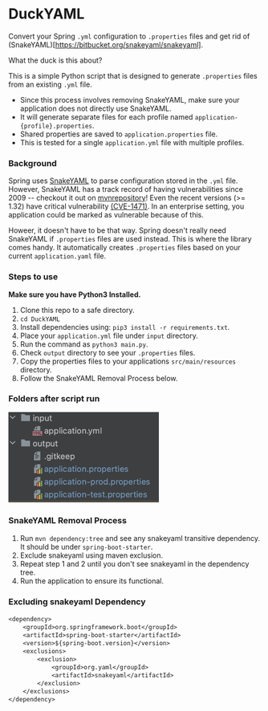 # DuckYAML

Convert your Spring `.yml` configuration to `.properties` files and get rid of (SnakeYAML)[https://bitbucket.org/snakeyaml/snakeyaml].

What the duck is this about?

This is a simple Python script that is designed to generate `.properties` files from an existing `.yml` file.
- Since this process involves removing SnakeYAML, make sure your application does not directly use SnakeYAML.
- It will generate separate files for each profile named `application-{profile}.properties`.
- Shared properties are saved to `application.properties` file.
- This is tested for a single `application.yml` file with multiple profiles.

### Background

Spring uses [SnakeYAML](https://bitbucket.org/snakeyaml/snakeyaml) to parse configuration stored in the `.yml` file.
However, SnakeYAML has a track record of having vulnerabilities since 2009 -- checkout it out
on [mvnrepository](https://mvnrepository.com/artifact/org.yaml/snakeyaml)!
Even the recent versions (>= 1.32) have critical vulnerability [(CVE-1471)](https://bitbucket.org/snakeyaml/snakeyaml/issues/561/cve-2022-1471-vulnerability-in). In an enterprise setting, you application could be marked as vulnerable because of this.

Howeer, it doesn't have to be that way. Spring doesn't really need SnakeYAML if `.properties` files are used instead.
This is where the library comes handy.
It automatically creates `.properties` files based on your current `application.yaml` file.

### Steps to use

**Make sure you have Python3 Installed.**

1. Clone this repo to a safe directory.
2. `cd DuckYAML`
3. Install dependencies using: `pip3 install -r requirements.txt`.
4. Place your `application.yml` file under `input` directory.
5. Run the command as `python3 main.py`.
6. Check `output` directory to see your `.properties` files.
7. Copy the properties files to your applications `src/main/resources` directory.
8. Follow the SnakeYAML Removal Process below.

### Folders after script run

<img src="images/folder.png" width="300">

### SnakeYAML Removal Process

1. Run `mvn dependency:tree` and see any snakeyaml transitive dependency. It should be under `spring-boot-starter`.
2. Exclude snakeyaml using maven exclusion.
3. Repeat step 1 and 2 until you don't see snakeyaml in the dependency tree.
4. Run the application to ensure its functional.

### Excluding snakeyaml Dependency

```commandline
<dependency>
    <groupId>org.springframework.boot</groupId>
    <artifactId>spring-boot-starter</artifactId>
    <version>${spring-boot.version}</version>
    <exclusions>
        <exclusion>
            <groupId>org.yaml</groupId>
            <artifactId>snakeyaml</artifactId>
        </exclusion>
    </exclusions>
</dependency>
```
